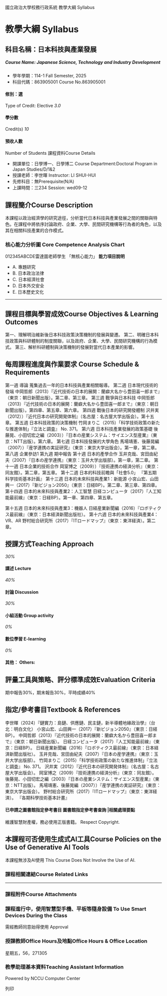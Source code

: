 國立政治大學校務行政系統 教學大綱 Syllabus
# 教學大綱 Syllabus
##  科目名稱：日本科技與產業發展
#####  Course Name: Japanese Science, Technology and Industry Development
  * 學年學期：114-1 Fall Semester, 2025 
  * 科目代碼：863905001 Course No.863905001


#### 修別：選
Type of Credit: Elective 
_3.0_
#### 學分數
Credit(s)
_10_
#### 預收人數
Number of Students
課程資料Course Details
  * 開課單位：日學博一、日學博二 Course Department:Doctoral Program in Japan Studies/D/1&2 
  * 授課老師：李世暉 Instructor: LI SHUI-HUI 
  * 先修科目：無Prerequisite(N/A)
  * 上課時間：三234 Session: wed09-12


##  課程簡介Course Description
本課程以政治經濟學的研究途徑，分析當代日本科技與產業發展之間的關聯與特色。在課程中將依序討論政府、企業、大學、民間研究機構等行為者的角色，以及其在相關科技產業的合作模式。
###  核心能力分析圖 Core Competence Analysis Chart
012345ABCDE雷達圖老師學生
「無核心能力」 
**能力項目說明**
  * A. 專題研究
  * B. 日本政治法律
  * C. 日本經濟社會
  * D. 日本外交安全
  * E. 日本歷史文化


* * *
##  課程目標與學習成效Course Objectives & Learning Outcomes 
第一、理解明治維新後日本科技政策決策機制的發展與變遷。
第二、明確日本科技政策與科研體制的制度關聯，以及政府、企業、大學、民間研究機構的行為模式。
第三、解析科研體制與決策機制的發展對當代日本產業的影響。
##  每周課程進度與作業要求 Course Schedule & Requirements
第一週 導論
蒐集過去一年的日本科技與產業相關報導。
第二週 日本現代技術的發端
中岡哲郎（2013）『近代技術の日本的展開：蘭癖大名から豊田喜一郎まで』（東京：朝日新聞出版）。第二章、第三章。
第三週 戰爭與日本科技
中岡哲郎（2013）『近代技術の日本的展開：蘭癖大名から豊田喜一郎まで』（東京：朝日新聞出版）。第四章、第五章、第六章。
第四週 戰後日本的研究開發體制
沢井実（2012））『近代日本の研究開発体制』（名古屋：名古屋大学出版会）。第十五章。
第五週 日本科技政策的決策機制
竹岡まりこ（2015）「科学技術政策の新たな推進体制」『立法と調査』 No. 371。
第六週 日本科技產業發展的政策基礎
後藤晃、小田切宏之編（2003））『日本の産業システム：サイエンス型産業』（東京：NTT出版）。第六章。
第七週 日本科技發展的大學角色
馬場靖憲、後藤晃編（2007））『産学連携の実証研究』（東京：東京大学出版会）。第一章，第二章。
第八週 企業參訪1
第九週 期中報告
第十週 日本的產學合作
玉井克哉、宮田由紀夫（2007）『日本の産学連携』（東京：玉井大学出版部）。第一章，第二章。
第十一週 日本企業的技術合作
岡室博之（2009））『技術連携の経済分析』（東京：同友館）。第二章，第五章。
第十二週 日本的科技前瞻與「社會5.0」
『第五期 科学技術基本計画』
第十三週 日本的未來科技與產業1：新能源
小宮山宏、山田興一（2017）『新ビジョン2050』（東京：日経BP）。第二章、第三章、第四章。
第十四週 日本的未來科技與產業2：人工智慧
日経コンピュータ（2017）『人工知能最前線』（東京：日経BP）。第一章、第四章、第五章。  

第十五週 日本的未來科技與產業3：機器人
日経産業新聞編（2016）『ロボティクス最前線』（東京：日本経済新聞出版社）。
第十六週 日本的未來科技與產業4：VR、AR
野村総合研究所（2017）『ITロードマップ』（東京：東洋経済）。第二章。
##  授課方式Teaching Approach
_30%_
####  講述 Lecture
_40%_
####  討論 Discussion
_30%_
####  小組活動 Group activity
_0%_
####  數位學習 E-learning
_0%_
####  其他： Others:
##  評量工具與策略、評分標準成效Evaluation Criteria
期中報告30%，期末報告30%，平時成績40%
##  指定/參考書目Textbook & References
李世暉（2024）『鏈實力：島鏈、供應鏈、民主鏈，新半導體地緣政治學』（台北：明白文化）
小宮山宏、山田興一（2017）『新ビジョン2050』（東京：日経BP）。
中岡哲郎（2013）『近代技術の日本的展開：蘭癖大名から豊田喜一郎まで』（東京：朝日新聞出版）。
日経コンピュータ（2017）『人工知能最前線』（東京：日経BP）。
日経産業新聞編（2016）『ロボティクス最前線』（東京：日本経済新聞出版社）。
玉井克哉、宮田由紀夫（2007）『日本の産学連携』（東京：玉井大学出版部）。
竹岡まりこ（2015）「科学技術政策の新たな推進体制」『立法と調査』 No. 371。
沢井実（2012）『近代日本の研究開発体制』（名古屋：名古屋大学出版会）。
岡室博之（2009）『技術連携の経済分析』（東京：同友館）。
後藤晃、小田切宏之編（2003）『日本の産業システム：サイエンス型産業』（東京：NTT出版）。
馬場靖憲、後藤晃編（2007））『産学連携の実証研究』（東京：東京大学出版会）。
野村総合研究所（2017）『ITロードマップ』（東京：東洋経済）。
『各期科學技術基本計畫』
####  已申請之圖書館指定參考書目  圖書館指定參考書查詢 |相關處理要點
維護智慧財產權，務必使用正版書籍。 Respect Copyright.
##  本課程可否使用生成式AI工具Course Policies on the Use of Generative AI Tools
本課程無涉及AI使用 This Course Does Not Involve the Use of AI.
###  課程相關連結Course Related Links
* * *
###  課程附件Course Attachments
###  課程進行中，使用智慧型手機、平板等隨身設備 To Use Smart Devices During the Class
需經教師同意始得使用  Approval
###  授課教師Office Hours及地點Office Hours & Office Location
星期五，56，271305
###  教學助理基本資料Teaching Assistant Information
Powered by NCCU Computer Center
  
列印
